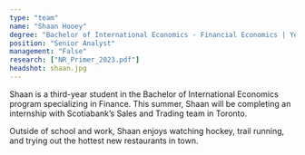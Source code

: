 ```yaml
---
type: "team"
name: "Shaan Hooey"
degree: "Bachelor of International Economics - Financial Economics | Year 3"
position: "Senior Analyst"
management: "False"
research: ["NR_Primer_2023.pdf"]
headshot: shaan.jpg
---
```


Shaan is a third-year student in the Bachelor of International Economics program specializing in Finance. This summer, Shaan will be completing an internship with Scotiabank’s Sales and Trading team in Toronto.

Outside of school and work, Shaan enjoys watching hockey, trail running, and trying out the hottest new restaurants in town.
